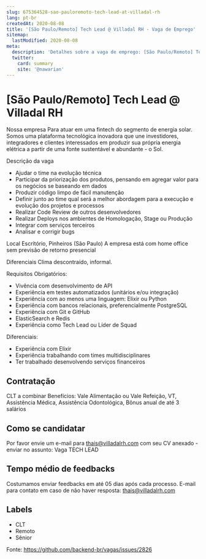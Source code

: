 ```yaml
---
slug: 675364528-sao-pauloremoto-tech-lead-at-villadal-rh
lang: pt-br
createdAt: 2020-08-08
title: '[São Paulo/Remoto] Tech Lead @ Villadal RH - Vaga de Emprego'
sitemap:
  lastModified: 2020-08-08
meta:
  description: 'Detalhes sobre a vaga de emprego: [São Paulo/Remoto] Tech Lead @ Villadal RH'
  twitter:
    card: summary
    site: '@nawarian'
---
```


# [São Paulo/Remoto] Tech Lead @ Villadal RH

Nossa empresa
Para atuar em uma fintech do segmento de energia solar.
Somos uma plataforma tecnológica inovadora que une investidores, integradores e clientes interessados em produzir sua própria energia elétrica a partir de uma fonte sustentável e abundante - o Sol.

Descrição da vaga
- Ajudar o time na evolução técnica
- Participar da priorização dos produtos, pensando em agregar valor para os negócios se baseando em dados 
- Produzir código limpo de fácil manutenção 
- Definir junto ao time qual será a melhor abordagem para a execução e evolução dos projetos e processos 
- Realizar Code Review de outros desenvolvedores 
- Realizar Deploys nos ambientes de Homologação, Stage ou Produção 
- Integrar com serviços terceiros 
- Analisar e corrigir bugs


Local
Escritório, Pinheiros (São Paulo)
A empresa está com home office sem previsão de retorno presencial


Diferenciais
Clima descontraído, informal.


Requisitos
Obrigatórios:
- Vivência com desenvolvimento de API 
- Experiência em testes automatizados (unitários e/ou integração) 
- Experiência com ao menos uma linguagem: Elixir ou Python 
- Experiência com bancos relacionais, preferencialmente PostgreSQL 
- Experiência com Git e GitHub 
- ElasticSearch e Redis 
- Experiência como Tech Lead ou Líder de Squad


Diferenciais:
- Experiência com Elixir 
- Experiência trabalhando com times multidisciplinares 
- Ter trabalhado desenvolvendo serviços financeiros


## Contratação

CLT a combinar
Benefícios: Vale Alimentação ou Vale Refeição, VT, Assistência Médica, Assistência Odontológica, Bônus anual de até 3 salários



## Como se candidatar

Por favor envie um e-mail para thais@villadalrh.com com seu CV anexado - enviar no assunto: Vaga TECH LEAD


## Tempo médio de feedbacks

Costumamos enviar feedbacks em até 05 dias após cada processo.
E-mail para contato em caso de não haver resposta: thais@villadalrh.com 

## Labels
- CLT
- Remoto
- Sênior





Fonte: https://github.com/backend-br/vagas/issues/2826